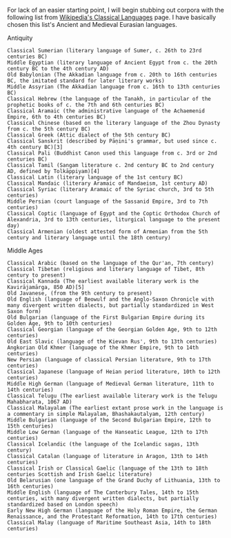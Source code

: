 For lack of an easier starting point, I will begin stubbing out corpora with the following list from [Wikipedia's Classical Languages](http://en.wikipedia.org/wiki/Classical_language) page. I have basically chosen this list's Ancient and Medieval Eurasian languages.


Antiquity

    Classical Sumerian (literary language of Sumer, c. 26th to 23rd centuries BC)
    Middle Egyptian (literary language of Ancient Egypt from c. the 20th century BC to the 4th century AD)
    Old Babylonian (The Akkadian language from c. 20th to 16th centuries BC, the imitated standard for later literary works)
    Middle Assyrian (The Akkadian language from c. 16th to 13th centuries BC)
    Classical Hebrew (the language of the Tanakh, in particular of the prophetic books of c. the 7th and 6th centuries BC)
    Classical Aramaic (the administrative language of the Achaemenid Empire, 6th to 4th centuries BC)
    Classical Chinese (based on the literary language of the Zhou Dynasty from c. the 5th century BC)
    Classical Greek (Attic dialect of the 5th century BC)
    Classical Sanskrit (described by Pāṇini's grammar, but used since c. 4th century BC)[3]
    Classical Pali (Buddhist Canon used this language from c. 3rd or 2nd centuries BC)
    Classical Tamil (Sangam literature c. 2nd century BC to 2nd century AD, defined by Tolkāppiyam)[4]
    Classical Latin (literary language of the 1st century BC)
    Classical Mandaic (literary Aramaic of Mandaeism, 1st century AD)
    Classical Syriac (literary Aramaic of the Syriac church, 3rd to 5th centuries)
    Middle Persian (court language of the Sassanid Empire, 3rd to 7th centuries)
    Classical Coptic (language of Egypt and the Coptic Orthodox Church of Alexandria, 3rd to 13th centuries, liturgical language to the present day)
    Classical Armenian (oldest attested form of Armenian from the 5th century and literary language until the 18th century)

Middle Ages

    Classical Arabic (based on the language of the Qur'an, 7th century)
    Classical Tibetan (religious and literary language of Tibet, 8th century to present)
    Classical Kannada (The earliest available literary work is the Kavirājamārga, 850 AD)[5]
    Old Javanese, (from the 9th century to present)
    Old English (language of Beowulf and the Anglo-Saxon Chronicle with many divergent written dialects, but partially standardized in West Saxon form)
    Old Bulgarian (language of the First Bulgarian Empire during its Golden Age, 9th to 10th centuries)
    Classical Georgian (language of the Georgian Golden Age, 9th to 12th centuries)
    Old East Slavic (language of the Kievan Rus', 9th to 13th centuries)
    Angkorian Old Khmer (language of the Khmer Empire, 9th to 14th centuries)
    New Persian (language of classical Persian literature, 9th to 17th centuries)
    Classical Japanese (language of Heian period literature, 10th to 12th centuries)
    Middle High German (language of Medieval German literature, 11th to 14th centuries)
    Classical Telugu (The earliest available literary work is the Telugu Mahabharata, 1067 AD)
    Classical Malayalam (The earliest extant prose work in the language is a commentary in simple Malayalam, Bhashakautalyam, 12th century)
    Middle Bulgarian (language of the Second Bulgarian Empire, 12th to 15th centuries)
    Middle Low German (language of the Hanseatic League, 12th to 17th centuries)
    Classical Icelandic (the language of the Icelandic sagas, 13th century)
    Classical Catalan (language of literature in Aragon, 13th to 14th centuries)
    Classical Irish or Classical Gaelic (language of the 13th to 18th centuries Scottish and Irish Gaelic literature)
    Old Belarusian (one language of the Grand Duchy of Lithuania, 13th to 16th centuries)
    Middle English (language of The Canterbury Tales, 14th to 15th centuries, with many divergent written dialects, but partially standardized based on London speech)
    Early New High German (language of the Holy Roman Empire, the German Renaissance, and the Protestant Reformation, 14th to 17th centuries)
    Classical Malay (language of Maritime Southeast Asia, 14th to 18th centuries)
